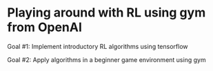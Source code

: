 # Playing around with RL using gym from OpenAI 
Goal #1: Implement introductory RL algorithms using tensorflow 

Goal #2: Apply algorithms in a beginner game environment using gym

